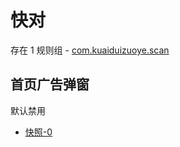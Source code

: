 # 快对

存在 1 规则组 - [com.kuaiduizuoye.scan](/src/apps/com.kuaiduizuoye.scan.ts)

## 首页广告弹窗

默认禁用

- [快照-0](https://i.gkd.li/i/12716285)
